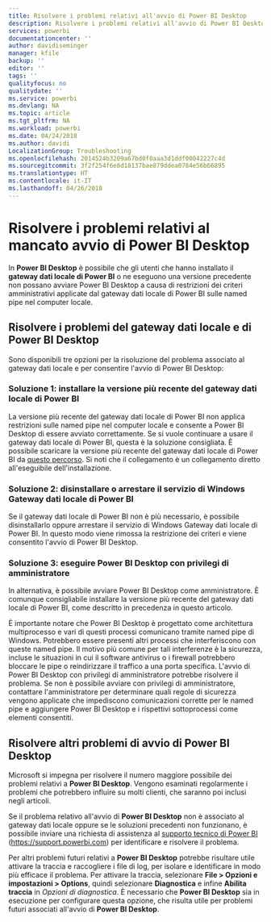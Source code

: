 ```yaml
---
title: Risolvere i problemi relativi all'avvio di Power BI Desktop
description: Risolvere i problemi relativi all'avvio di Power BI Desktop
services: powerbi
documentationcenter: ''
author: davidiseminger
manager: kfile
backup: ''
editor: ''
tags: ''
qualityfocus: no
qualitydate: ''
ms.service: powerbi
ms.devlang: NA
ms.topic: article
ms.tgt_pltfrm: NA
ms.workload: powerbi
ms.date: 04/24/2018
ms.author: davidi
LocalizationGroup: Troubleshooting
ms.openlocfilehash: 2014524b3209a67bd0f0aaa3d1ddf00042227c4d
ms.sourcegitcommit: 3f2f254f6e8d18137bae879ddea0784e56b66895
ms.translationtype: HT
ms.contentlocale: it-IT
ms.lasthandoff: 04/26/2018
---
```

# <a name="resolve-issues-when-power-bi-desktop-will-not-launch"></a>Risolvere i problemi relativi al mancato avvio di Power BI Desktop
In **Power BI Desktop** è possibile che gli utenti che hanno installato il **gateway dati locale di Power BI** o ne eseguono una versione precedente non possano avviare Power BI Desktop a causa di restrizioni dei criteri amministrativi applicate dal gateway dati locale di Power BI sulle named pipe nel computer locale. 

## <a name="resolve-issues-with-the-on-premises-data-gateway-and-power-bi-desktop"></a>Risolvere i problemi del gateway dati locale e di Power BI Desktop
Sono disponibili tre opzioni per la risoluzione del problema associato al gateway dati locale e per consentire l'avvio di Power BI Desktop:

### <a name="resolution-1-install-the-latest-version-of-power-bi-on-premises-data-gateway"></a>Soluzione 1: installare la versione più recente del gateway dati locale di Power BI
La versione più recente del gateway dati locale di Power BI non applica restrizioni sulle named pipe nel computer locale e consente a Power BI Desktop di essere avviato correttamente. Se si vuole continuare a usare il gateway dati locale di Power BI, questa è la soluzione consigliata. È possibile scaricare la versione più recente del gateway dati locale di Power BI da [questo percorso](https://go.microsoft.com/fwlink/?LinkId=698863). Si noti che il collegamento è un collegamento diretto all'eseguibile dell'installazione.

### <a name="resolution-2-uninstall-or-stop-the-power-bi-on-premises-data-gateway-windows-service"></a>Soluzione 2: disinstallare o arrestare il servizio di Windows Gateway dati locale di Power BI
Se il gateway dati locale di Power BI non è più necessario, è possibile disinstallarlo oppure arrestare il servizio di Windows Gateway dati locale di Power BI. In questo modo viene rimossa la restrizione dei criteri e viene consentito l'avvio di Power BI Desktop.

### <a name="resolution-3-run-power-bi-desktop-with-administrator-privilege"></a>Soluzione 3: eseguire Power BI Desktop con privilegi di amministratore
In alternativa, è possibile avviare Power BI Desktop come amministratore. È comunque consigliabile installare la versione più recente del gateway dati locale di Power BI, come descritto in precedenza in questo articolo.

È importante notare che Power BI Desktop è progettato come architettura multiprocesso e vari di questi processi comunicano tramite named pipe di Windows. Potrebbero essere presenti altri processi che interferiscono con queste named pipe. Il motivo più comune per tali interferenze è la sicurezza, incluse le situazioni in cui il software antivirus o i firewall potrebbero bloccare le pipe o reindirizzare il traffico a una porta specifica. L'avvio di Power BI Desktop con privilegi di amministratore potrebbe risolvere il problema. Se non è possibile avviare con privilegi di amministratore, contattare l'amministratore per determinare quali regole di sicurezza vengono applicate che impediscono comunicazioni corrette per le named pipe e aggiungere Power BI Desktop e i rispettivi sottoprocessi come elementi consentiti.

## <a name="help-with-other-issues-when-launching-power-bi-desktop"></a>Risolvere altri problemi di avvio di Power BI Desktop
Microsoft si impegna per risolvere il numero maggiore possibile dei problemi relativi a **Power BI Desktop**. Vengono esaminati regolarmente i problemi che potrebbero influire su molti clienti, che saranno poi inclusi negli articoli.

Se il problema relativo all'avvio di **Power BI Desktop** non è associato al gateway dati locale oppure se le soluzioni precedenti non funzionano, è possibile inviare una richiesta di assistenza al [supporto tecnico di Power BI](https://support.powerbi.com) (https://support.powerbi.com) per identificare e risolvere il problema.

Per altri problemi futuri relativi a **Power BI Desktop** potrebbe risultare utile attivare la traccia e raccogliere i file di log, per isolare e identificare in modo più efficace il problema. Per attivare la traccia, selezionare **File > Opzioni e impostazioni > Options**, quindi selezionare **Diagnostica** e infine **Abilita traccia** in *Opzioni di diagnostica*. È necessario che **Power BI Desktop** sia in esecuzione per configurare questa opzione, che risulta utile per problemi futuri associati all'avvio di **Power BI Desktop**.

